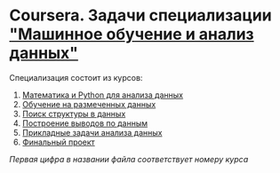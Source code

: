 # Coursera. Задачи специализации ["Машинное обучение и анализ данных"](https://www.coursera.org/specializations/machine-learning-data-analysis)
  
Специализация состоит из курсов:
1. [Математика и Python для анализа данных](https://www.coursera.org/learn/mathematics-and-python?specialization=machine-learning-data-analysis)
2. [Обучение на размеченных данных](https://www.coursera.org/learn/supervised-learning?specialization=machine-learning-data-analysis)
3. [Поиск структуры в данных](https://www.coursera.org/learn/unsupervised-learning?specialization=machine-learning-data-analysis)
4. [Построение выводов по данным](https://www.coursera.org/learn/stats-for-data-analysis?specialization=machine-learning-data-analysis)
5. [Прикладные задачи анализа данных](https://www.coursera.org/learn/data-analysis-applications)
6. [Финальный проект](https://www.coursera.org/learn/data-analysis-project)  

*Первая цифра в названии файла соответствует номеру курса*
